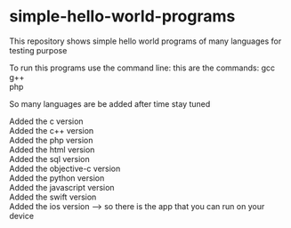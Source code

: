 # simple-hello-world-programs
This repository shows simple hello world programs of many languages for testing purpose

To run this programs use the command line:
this are the commands:
gcc <br />
g++ <br />
php <br />


So many languages are be added after time stay tuned

Added the c version <br />
Added the c++ version <br />
Added the php version <br />
Added the html version <br />
Added the sql version <br />
Added the objective-c version <br />
Added the python version <br />
Added the javascript version <br />
Added the swift version <br />
Added the ios version --> so there is the app that you can run on your device
